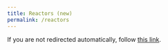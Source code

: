 ```yaml
---
title: Reactors (new)
permalink: /reactors
---
```

 <html>
 <head>
     <meta charset="utf-8"/>
     <meta http-equiv="refresh" content="1;url=https://reactors.geoneutrinos.org"/>
     <link rel="canonical" href="https://reactors.geoneutrinos.org"/>
     <script type="text/javascript">
             window.location.href = "https://reactors.geoneutrinos.org"
     </script>
     <title>Page Redirection</title>
 </head>
 <body>
 If you are not redirected automatically, follow <a href='https://reactors.geoneutrinos.org'>this link</a>.
 </body>
 </html>
